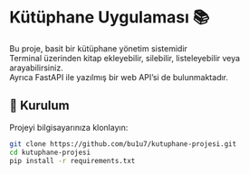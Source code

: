 # Kütüphane Uygulaması 📚

Bu proje, basit bir kütüphane yönetim sistemidir  
Terminal üzerinden kitap ekleyebilir, silebilir, listeleyebilir veya arayabilirsiniz.  
Ayrıca FastAPI ile yazılmış bir web API’si de bulunmaktadır.

## 🚀 Kurulum

Projeyi bilgisayarınıza klonlayın:

```bash
git clone https://github.com/bu1u7/kutuphane-projesi.git
cd kutuphane-projesi
pip install -r requirements.txt

